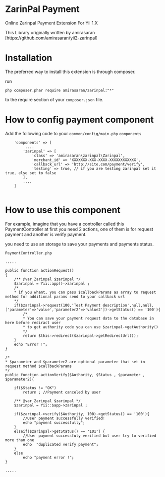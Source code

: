 ZarinPal Payment
================
Online Zarinpal Payment Extension For Yii 1.X

This Library originally written by amirasaran [https://github.com/amirasaran/yii2-zarinpal]

Installation
==============
The preferred way to install this extension is through composer.

run
```
php composer.phar require amirasaran/zarinpal:"*"
```

to the require section of your ``composer.json`` file.
    
How to config payment component
===============================
Add the following code to your ``common/config/main.php`` ``components``

```
    'components' => [
         ....
        'zarinpal' => [
            'class' => 'amirasaran\zarinpal\Zarinpal',
            'merchant_id' => 'XXXXXXX-XXX-XXXX-XXXXXXXXXXXX',
            'callback_url' => 'http://site.com/payment/verify',
            'testing' => true, // if you are testing zarinpal set it true, else set to false
        ],
        .... 
    ]
        
```

How to use this component
=========================
For example, imagine that you have a controller called this PaymentController at first you need 2 actions,
one of them is for request payment and another is verify payment.

you need to use an storage to save your payments and payments status.

``PaymentController.php``
```
..... 

public function actionRequest()
{
    /** @var Zarinpal $zarinpal */
    $zarinpal = Yii::app()->zarinpal ;
    /*
    * if you whant, you can pass $callbackParams as array to request method for additional params send to your callback url
    */
    if($zarinpal->request(100,'Test Payment description',null,null,['parameter'=>'value','parameter2'=>'value2'])->getStatus() == '100'){
        /*
        * You can save your payment request data to the database in here before rediract user
        * to get authority code you can use $zarinpal->getAuthority()
        */
        return $this->redirect($zarinpal->getRedirectUrl());
    }
    echo "Error !";
}

/*
* $parameter and $parameter2 are optional parameter that set in request method $callbackParams
*/
public function actionVerify($Authority, $Status , $parameter , $parameter2){

    if($Status != "OK")
        return ; //Payment canceled by user 

    /** @var Zarinpal $zarinpal */
    $zarinpal = Yii::$app->zarinpal ;
    
    if($zarinpal->verify($Authority, 100)->getStatus() == '100'){
        //User payment successfully verified!
        echo "payment successfully";
    }
    elseif($zarinpal->getStatus() == '101') {
        //User payment successfuly verified but user try to verified more than one 
        echo  "duplicated verify payment";
    } 
    else
        echo "payment error !";
}

.....
```
